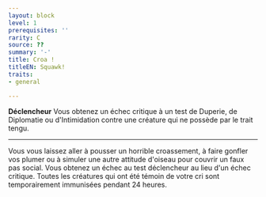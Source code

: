 ```yaml
---
layout: block
level: 1
prerequisites: ''
rarity: C
source: ??
summary: '-'
title: Croa !
titleEN: Squawk!
traits:
- general

---
```


<p><strong>Déclencheur</strong> Vous obtenez un échec critique à un test de Duperie, de Diplomatie ou d'Intimidation contre une créature qui ne possède par le trait tengu.</p>
<hr>
<p>Vous vous laissez aller à pousser un horrible croassement, à faire gonfler vos plumer ou à simuler une autre attitude d'oiseau pour couvrir un faux pas social. Vous obtenez un échec au test déclencheur au lieu d'un échec critique. Toutes les créatures qui ont été témoin de votre cri sont temporairement immunisées pendant 24 heures.&nbsp;</p>